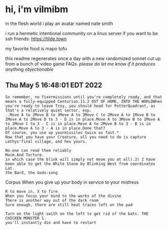 # hi, i'm vilmibm

in the flesh world i play an avatar named nate smith

i run a hermetic intentional community on a linux server if you want to be ssh friends: https://tilde.town

my favorite food is mapo tofu

this readme regenerates once a day with a new randomized sonnet cut up from a bunch of video game FAQs.
_please do let me know if it produces anything objectionable_

## Thu May  5 16:48:01 EDT 2022

    So remember, no fixermissions until you're completely ready, and that means a fully-equipped Centurion.11.2 OUT OF HOME, INTO THE WORLDWhen you're ready to leave Troy, you should head for PotterQuadrant, as that's a relatively quiet sector, esp.
    ..Move A to 2Move B to 3Move A to 3Move C to 2Move A to 1Move B to 2Move A to 2Move D to 3 - D is in place.Move A to 3Move B to 1Move A to 1Move C to 3 - C is in place.Move A to 2Move B to 3 - B is in place.Move A to 3 - A is in place.Done that?
    Of course, you use up yourmissiles twice as fast.*
    Now that you have your Creature, all you need to do is capture Lethys'final village, and hes yours.
    
    No-one can read them reliably
    Maim.And Torture.
    in which case the blink will simply not move you at all).3) I have been able to get the White Stone by Blinking West from coordinates Lat.
    the Bard, the Gods-song  Corpus When you give up your body in service to your mistress
    
    R to move in, X to fire
    When you focus your mind to the works of the divine
    There is another way out of the dark room
    Sure enough, there are still heat traces left on the pad
    
    Turn on the light swith on the left to get rid of the bats. THE CHICKEN MONSTER 1.
    you'll instantly die and have to restart
